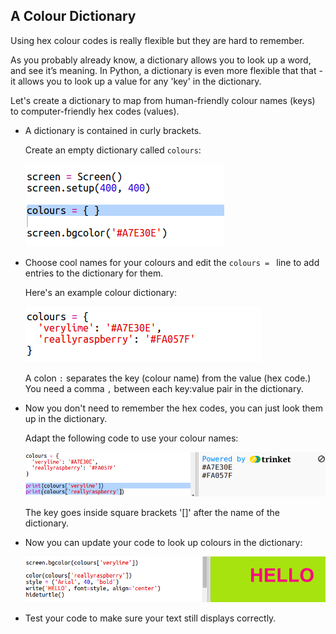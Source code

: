 ## A Colour Dictionary


 
Using hex colour codes is really flexible but they are hard to remember. 

As you probably already know, a dictionary allows you to look up a word, and see it’s meaning. In Python, a dictionary is even more flexible that that - it allows you to look up a value for any 'key' in the dictionary.

Let's create a dictionary to map from human-friendly colour names (keys) to computer-friendly hex codes (values).

+ A dictionary is contained in curly brackets. 

  Create an empty dictionary called `colours`:

   ![screenshot](images/colourful-dict.png)
   
+ Choose cool names for your colours and edit the `colours = ` line to add entries to the dictionary for them. 

  Here's an example colour dictionary:

   ![screenshot](images/colourful-colours.png)
   
   A colon `:` separates the key (colour name) from the value (hex code.) You need a comma `,` between each key:value pair in the dictionary. 

+ Now you don't need to remember the hex codes, you can just look them up in the dictionary. 

  Adapt the following code to use your colour names:
  
  ![screenshot](images/colourful-entries.png)
  
  The key goes inside square brackets '[]' after the name of the dictionary. 
  
+ Now you can update your code to look up colours in the dictionary:

  ![screenshot](images/colourful-use.png)
  
  
+ Test your code to make sure your text still displays correctly. 



